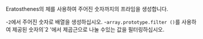 Eratosthenes의 체를 사용하여 주어진 숫자까지의 프라임을 생성합니다.

-`2`에서 주어진 숫자로 배열을 생성하십시오.
-`array.prototype.filter ()`를 사용하여 제공된 숫자의`2 '에서 제곱근으로 나눌 수있는 값을 필터링하십시오.